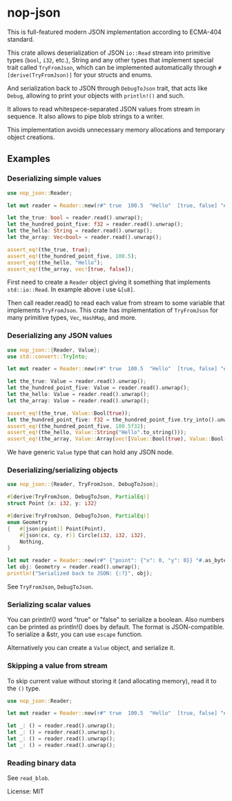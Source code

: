 # nop-json

This is full-featured modern JSON implementation according to ECMA-404 standard.

This crate allows deserialization of JSON `io::Read` stream into primitive types (`bool`, `i32`, etc.),
String and any other types that implement special trait called `TryFromJson`, which can be implemented
automatically through `#[derive(TryFromJson)]` for your structs and enums.

And serialization back to JSON through `DebugToJson` trait, that acts like `Debug`, allowing to
print your objects with `println!()` and such.

It allows to read whitespece-separated JSON values from stream in sequence. It also allows to pipe blob strings to a writer.

This implementation avoids unnecessary memory allocations and temporary object creations.

## Examples

### Deserializing simple values

```rust
use nop_json::Reader;

let mut reader = Reader::new(r#" true  100.5  "Hello"  [true, false] "#.as_bytes());

let the_true: bool = reader.read().unwrap();
let the_hundred_point_five: f32 = reader.read().unwrap();
let the_hello: String = reader.read().unwrap();
let the_array: Vec<bool> = reader.read().unwrap();

assert_eq!(the_true, true);
assert_eq!(the_hundred_point_five, 100.5);
assert_eq!(the_hello, "Hello");
assert_eq!(the_array, vec![true, false]);
```
First need to create a `Reader` object giving it something that implements `std::io::Read`. In example above i use `&[u8]`.

Then call reader.read() to read each value from stream to some variable that implements `TryFromJson`.
This crate has implementation of `TryFromJson` for many primitive types, `Vec`, `HashMap`, and more.

### Deserializing any JSON values

```rust
use nop_json::{Reader, Value};
use std::convert::TryInto;

let mut reader = Reader::new(r#" true  100.5  "Hello"  [true, false] "#.as_bytes());

let the_true: Value = reader.read().unwrap();
let the_hundred_point_five: Value = reader.read().unwrap();
let the_hello: Value = reader.read().unwrap();
let the_array: Value = reader.read().unwrap();

assert_eq!(the_true, Value::Bool(true));
let the_hundred_point_five: f32 = the_hundred_point_five.try_into().unwrap();
assert_eq!(the_hundred_point_five, 100.5f32);
assert_eq!(the_hello, Value::String("Hello".to_string()));
assert_eq!(the_array, Value::Array(vec![Value::Bool(true), Value::Bool(false)]));
```
We have generic `Value` type that can hold any JSON node.

### Deserializing/serializing objects

```rust
use nop_json::{Reader, TryFromJson, DebugToJson};

#[derive(TryFromJson, DebugToJson, PartialEq)]
struct Point {x: i32, y: i32}

#[derive(TryFromJson, DebugToJson, PartialEq)]
enum Geometry
{	#[json(point)] Point(Point),
	#[json(cx, cy, r)] Circle(i32, i32, i32),
	Nothing,
}

let mut reader = Reader::new(r#" {"point": {"x": 0, "y": 0}} "#.as_bytes());
let obj: Geometry = reader.read().unwrap();
println!("Serialized back to JSON: {:?}", obj);
```
See `TryFromJson`, `DebugToJson`.

### Serializing scalar values

You can println!() word "true" or "false" to serialize a boolean. Also numbers can be printed as println!() does by default.
The format is JSON-compatible. To serialize a &str, you can use `escape` function.

Alternatively you can create a `Value` object, and serialize it.

### Skipping a value from stream

To skip current value without storing it (and allocating memory), read it to the `()` type.
```rust
use nop_json::Reader;

let mut reader = Reader::new(r#" true  100.5  "Hello"  [true, false] "#.as_bytes());

let _: () = reader.read().unwrap();
let _: () = reader.read().unwrap();
let _: () = reader.read().unwrap();
let _: () = reader.read().unwrap();
```

### Reading binary data
See `read_blob`.

License: MIT
